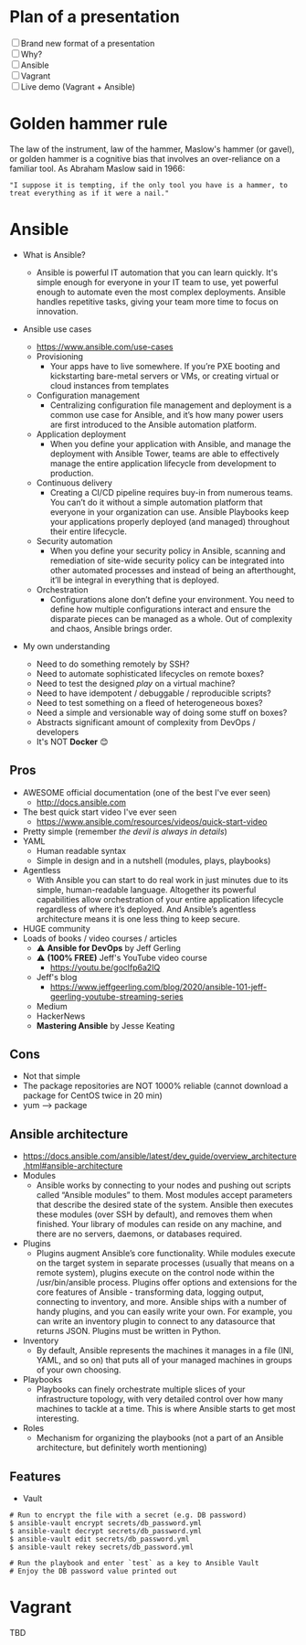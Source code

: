 # Plan of a presentation

<input type="checkbox" unchecked>Brand new format of a presentation</br>
<input type="checkbox" unchecked>Why?</br>
<input type="checkbox" unchecked>Ansible</br>
<input type="checkbox" unchecked>Vagrant</br>
<input type="checkbox" unchecked>Live demo (Vagrant + Ansible)</br>

# Golden hammer rule
The law of the instrument, law of the hammer, Maslow's hammer (or gavel), or golden hammer is a cognitive bias that involves an over-reliance on a familiar tool. As Abraham Maslow said in 1966:
```
"I suppose it is tempting, if the only tool you have is a hammer, to treat everything as if it were a nail."
```

# Ansible
- What is Ansible?
  - Ansible is powerful IT automation that you can learn quickly. It's simple enough for everyone in your IT team to use, yet powerful enough to automate even the most complex deployments. Ansible handles repetitive tasks, giving your team more time to focus on innovation.
- Ansible use cases
  - https://www.ansible.com/use-cases
  - Provisioning
    - Your apps have to live somewhere. If you’re PXE booting and kickstarting bare-metal servers or VMs, or creating virtual or cloud instances from templates
  - Configuration management
    - Centralizing configuration file management and deployment is a common use case for Ansible, and it’s how many power users are first introduced to the Ansible automation platform.
  - Application deployment
    - When you define your application with Ansible, and manage the deployment with Ansible Tower, teams are able to effectively manage the entire application lifecycle from development to production.
  - Continuous delivery
    - Creating a CI/CD pipeline requires buy-in from numerous teams. You can’t do it without a simple automation platform that everyone in your organization can use. Ansible Playbooks keep your applications properly deployed (and managed) throughout their entire lifecycle.
  - Security automation
    - When you define your security policy in Ansible, scanning and remediation of site-wide security policy can be integrated into other automated processes and instead of being an afterthought, it’ll be integral in everything that is deployed.
  - Orchestration
    - Configurations alone don’t define your environment. You need to define how multiple configurations interact and ensure the disparate pieces can be managed as a whole. Out of complexity and chaos, Ansible brings order.

- My own understanding
  - Need to do something remotely by SSH?
  - Need to automate sophisticated lifecycles on remote boxes?
  - Need to test the designed *play* on a virtual machine?
  - Need to have idempotent / debuggable / reproducible scripts?
  - Need to test something on a fleed of heterogeneous boxes?
  - Need a simple and versionable way of doing some stuff on boxes?
  - Abstracts significant amount of complexity from DevOps / developers
  - It's NOT **Docker** 😊

## Pros
- AWESOME official documentation (one of the best I've ever seen)
  - http://docs.ansible.com
- The best quick start video I've ever seen
  - https://www.ansible.com/resources/videos/quick-start-video
- Pretty simple (remember *the devil is always in details*)
- YAML
  - Human readable syntax
  - Simple in design and in a nutshell (modules, plays, playbooks)
- Agentless
  - With Ansible you can start to do real work in just minutes due to its simple, human-readable language. Altogether its powerful capabilities allow orchestration of your entire application lifecycle regardless of where it’s deployed. And Ansible’s agentless architecture means it is one less thing to keep secure. 
- HUGE community
- Loads of books / video courses / articles
  - ⚠ **Ansible for DevOps** by Jeff Gerling
  - ⚠️ **(100% FREE)** Jeff's YouTube video course
    - https://youtu.be/goclfp6a2IQ
  - Jeff's blog
    - https://www.jeffgeerling.com/blog/2020/ansible-101-jeff-geerling-youtube-streaming-series
  - Medium
  - HackerNews
  - **Mastering Ansible** by Jesse Keating

## Cons
- Not that simple
- The package repositories are NOT 1000% reliable (cannot download a package for CentOS twice in 20 min)
- yum --> package

## Ansible architecture
- https://docs.ansible.com/ansible/latest/dev_guide/overview_architecture.html#ansible-architecture
- Modules
  - Ansible works by connecting to your nodes and pushing out scripts called “Ansible modules” to them. Most modules accept parameters that describe the desired state of the system. Ansible then executes these modules (over SSH by default), and removes them when finished. Your library of modules can reside on any machine, and there are no servers, daemons, or databases required.
- Plugins
  - Plugins augment Ansible’s core functionality. While modules execute on the target system in separate processes (usually that means on a remote system), plugins execute on the control node within the /usr/bin/ansible process. Plugins offer options and extensions for the core features of Ansible - transforming data, logging output, connecting to inventory, and more. Ansible ships with a number of handy plugins, and you can easily write your own. For example, you can write an inventory plugin to connect to any datasource that returns JSON. Plugins must be written in Python.
- Inventory
  - By default, Ansible represents the machines it manages in a file (INI, YAML, and so on) that puts all of your managed machines in groups of your own choosing.
- Playbooks
  - Playbooks can finely orchestrate multiple slices of your infrastructure topology, with very detailed control over how many machines to tackle at a time. This is where Ansible starts to get most interesting.
- Roles
  - Mechanism for organizing the playbooks (not a part of an Ansible architecture, but definitely worth mentioning)

## Features
- Vault
```
# Run to encrypt the file with a secret (e.g. DB password)
$ ansible-vault encrypt secrets/db_password.yml
$ ansible-vault decrypt secrets/db_password.yml
$ ansible-vault edit secrets/db_password.yml
$ ansible-vault rekey secrets/db_password.yml

# Run the playbook and enter `test` as a key to Ansible Vault
# Enjoy the DB password value printed out
```

# Vagrant
TBD